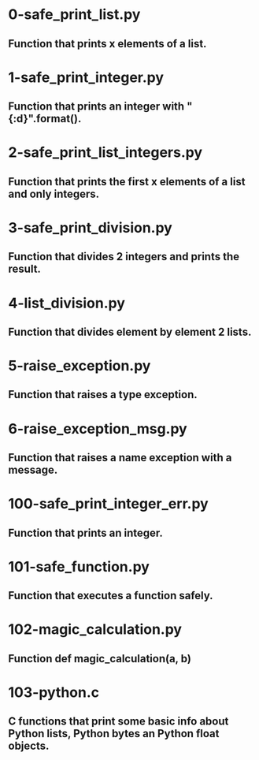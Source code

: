 # 0-safe_print_list.py
## Function that prints x elements of a list.

# 1-safe_print_integer.py
## Function that prints an integer with "{:d}".format().

# 2-safe_print_list_integers.py
## Function that prints the first x elements of a list and only integers.

# 3-safe_print_division.py
## Function that divides 2 integers and prints the result.

# 4-list_division.py
## Function that divides element by element 2 lists.

# 5-raise_exception.py
## Function that raises a type exception.

# 6-raise_exception_msg.py
## Function that raises a name exception with a message.

# 100-safe_print_integer_err.py
## Function that prints an integer.

# 101-safe_function.py
## Function that executes a function safely.

# 102-magic_calculation.py
## Function def magic_calculation(a, b)

# 103-python.c
## C functions that print some basic info about Python lists, Python bytes an Python float objects.
